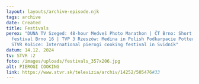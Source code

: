 ```yaml
---
layout: layouts/archive-episode.njk
tags: archive
date: Created
title: Festivals
perex: "DUNA TV Szeged: 48-hour Medveš Photo Marathon | ČT Brno: Short film
  festival Brno 16 | TVP 3 Rzeszów: Medina in Polish Podkarpacie Pottery Fair |
  STVR Košice: International pierogi cooking festival in Svidník"
datum: 14.12. 2024
tv: STVR :2
foto: /images/uploads/festivals_357x206.jpg
alt: PIEROGI COOKING
link: https://www.stvr.sk/televizia/archiv/14252/505476#33
---
```

